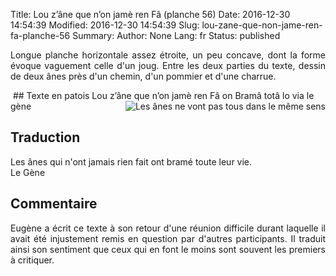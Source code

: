 Title: Lou z’âne que n’on jamè ren Fâ  (planche 56)
Date: 2016-12-30 14:54:39
Modified: 2016-12-30 14:54:39
Slug: lou-zane-que-non-jame-ren-fa-planche-56
Summary: 
Author: None
Lang: fr
Status: published

<p style="text-align:justify;">Longue planche horizontale assez étroite, un peu concave, dont la forme évoque vaguement celle d'un joug. Entre les deux parties du texte, dessin de deux ânes près d'un chemin, d'un pommier et d'une charrue.</p>
<img style="float: center;" alt="" src="{static}/images/planche_56.png">
## Texte en patois
Lou z’âne que n’on jamè ren Fâ       on Bramâ totâ lo via    <img style="float: right;" alt="Les ânes ne vont pas tous dans le même sens" src="{static}/images/planche_56_dessin.png">      
                       le gène

## Traduction
Les ânes qui n'ont jamais rien fait ont bramé toute leur vie.   
      Le Gène

## Commentaire
<p style="text-align:justify;">
Eugène a écrit ce texte à son retour d'une réunion difficile durant laquelle il avait été injustement remis en question par d'autres participants. Il traduit ainsi son sentiment que ceux qui en font le moins sont souvent les premiers à critiquer.</p>
